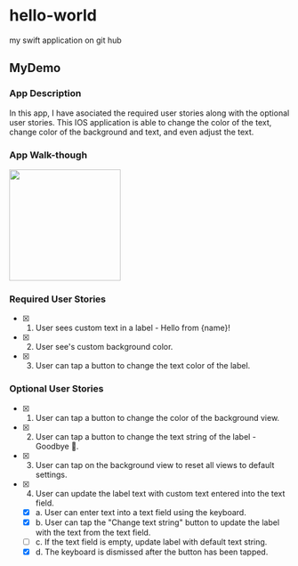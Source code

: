 # hello-world
my swift application on git hub
## MyDemo

### App Description
In this app, I have asociated the required user stories along with the optional user stories. This IOS application is able to change the color of the text, change color of the background and text, and even adjust the text.

### App Walk-though
<img src="https://user-images.githubusercontent.com/32272045/45930444-17936c00-bf26-11e8-8dff-c108af75ba03.gif" width=200><br>

### Required User Stories
- [x] 1. User sees custom text in a label - Hello from {name}!
- [x] 2. User see's custom background color.
- [x] 3. User can tap a button to change the text color of the label.

### Optional User Stories
- [x] 1. User can tap a button to change the color of the background view.
- [x] 2. User can tap a button to change the text string of the label - Goodbye 👋.
- [x] 3. User can tap on the background view to reset all views to default settings.
- [x] 4. User can update the label text with custom text entered into the text field.
   - [x] a. User can enter text into a text field using the keyboard.
   - [x] b. User can tap the "Change text string" button to update the label with the text from the text field.
   - [ ] c. If the text field is empty, update label with default text string.
   - [x] d. The keyboard is dismissed after the button has been tapped.
